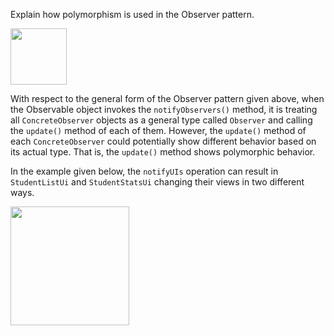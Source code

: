 <panel header="{{ icon_Q_A }} Polymorphism and the Observer pattern">
<question has-input="true">

Explain how polymorphism is used in the Observer pattern.

<div slot="answer">

<img src="{{baseUrl}}/designPatterns/observer/what/images/observableInterfaceNotation.png" height="90" />
<p/>

With respect to the general form of the Observer pattern given above, when the Observable object invokes the `notifyObservers()` method, it is treating all `ConcreteObserver` objects as a general type called `Observer` and calling the `update()` method of each of them. However, the `update()` method of each `ConcreteObserver` could potentially show different behavior based on its actual type. That is, the `update()` method shows polymorphic behavior.

In the example given below, the `notifyUIs` operation can result in `StudentListUi` and `StudentStatsUi` changing their views in two different ways.

<img src="{{baseUrl}}/designPatterns/observer/what/images/studentListStudentListObserver.png" height="190" />
<p/>

</div>
</question>
</panel>
